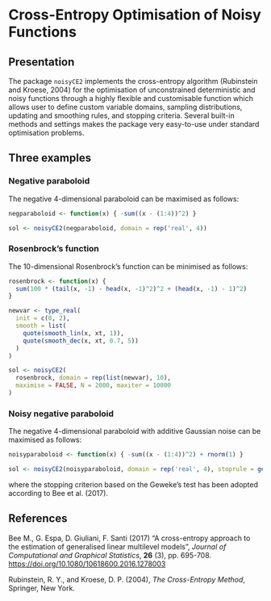 
<!-- README.md is generated from README.Rmd. Please edit that file -->

# Cross-Entropy Optimisation of Noisy Functions

## Presentation

The package `noisyCE2` implements the cross-entropy algorithm
(Rubinstein and Kroese, 2004) for the optimisation of unconstrained
deterministic and noisy functions through a highly flexible and
customisable function which allows user to define custom variable
domains, sampling distributions, updating and smoothing rules, and
stopping criteria. Several built-in methods and settings makes the
package very easy-to-use under standard optimisation problems.

## Three examples

### Negative paraboloid

The negative 4-dimensional paraboloid can be maximised as follows:

``` r
negparaboloid <- function(x) { -sum((x - (1:4))^2) }

sol <- noisyCE2(negparaboloid, domain = rep('real', 4))
```

### Rosenbrock’s function

The 10-dimensional Rosenbrock’s function can be minimised as follows:

``` r
rosenbrock <- function(x) {
  sum(100 * (tail(x, -1) - head(x, -1)^2)^2 + (head(x, -1) - 1)^2)
}

newvar <- type_real(
  init = c(0, 2),
  smooth = list(
    quote(smooth_lin(x, xt, 1)),
    quote(smooth_dec(x, xt, 0.7, 5))
  )
)

sol <- noisyCE2(
  rosenbrock, domain = rep(list(newvar), 10),
  maximise = FALSE, N = 2000, maxiter = 10000
)
```

### Noisy negative paraboloid

The negative 4-dimensional paraboloid with additive Gaussian noise can
be maximised as follows:

``` r
noisyparaboloid <- function(x) { -sum((x - (1:4))^2) + rnorm(1) }

sol <- noisyCE2(noisyparaboloid, domain = rep('real', 4), stoprule = geweke(x))
```

where the stopping criterion based on the Geweke’s test has been adopted
according to Bee et al. (2017).

## References

Bee M., G. Espa, D. Giuliani, F. Santi (2017) “A cross-entropy approach
to the estimation of generalised linear multilevel models”, *Journal of
Computational and Graphical Statistics*, **26** (3), pp. 695-708.
<https://doi.org/10.1080/10618600.2016.1278003>

Rubinstein, R. Y., and Kroese, D. P. (2004), *The Cross-Entropy Method*,
Springer, New York.
